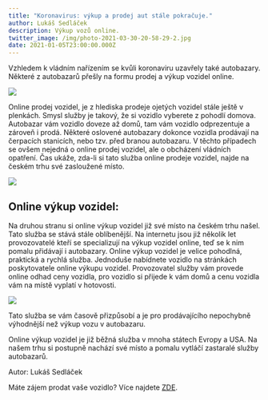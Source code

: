```yaml
---
title: "Koronavirus: výkup a prodej aut stále pokračuje."
author: Lukáš Sedláček
description: Výkup vozů online.
twitter_image: /img/photo-2021-03-30-20-58-29-2.jpg
date: 2021-01-05T23:00:00.000Z
---
```

Vzhledem k vládním nařízením se kvůli koronaviru uzavřely také autobazary. Některé z autobazarů přešly na formu prodej a výkup vozidel online. 

![](/blog/img/corona-covid-5379305_1920.jpg)

Online prodej vozidel, je z hlediska prodeje ojetých vozidel stále ještě v plenkách. Smysl služby je takový, že si vozidlo vyberete z pohodlí domova. Autobazar vám vozidlo doveze až domů, tam vám vozidlo odprezentuje a zároveň i prodá. Některé oslovené autobazary dokonce vozidla prodávají na čerpacích stanicích, nebo tzv. před branou autobazaru. V těchto případech se ovšem nejedná o online prodej vozidel, ale o obcházení vládních opatření. Čas ukáže, zda-li si tato služba online prodeje vozidel, najde na českém trhu své zasloužené místo. 

![](/blog/img/autohaus-2138927_1920.jpg)



## Online výkup vozidel:

Na druhou stranu si online výkup vozidel již své místo na českém trhu našel. Tato služba se stává stále oblíbenější. Na internetu jsou již několik let provozovatelé kteří se specializují na výkup vozidel online, teď se k nim pomalu přidávají i autobazary. Online výkup vozidel je velice pohodlná, praktická a rychlá služba. Jednoduše nabídnete vozidlo na stránkách poskytovatele online výkupu vozidel. Provozovatel služby vám provede online odhad ceny vozidla, pro vozidlo si přijede k vám domů a cenu vozidla vám na místě vyplatí v hotovosti.

![](/blog/img/e-business-4148211_1920.jpg)

Tato služba se vám časově přizpůsobí a je pro prodávajícího nepochybně výhodnější než výkup vozu v autobazaru. 

Online výkup vozidel je již běžná služba v mnoha státech Evropy a USA. Na našem trhu si postupně nachází své místo a pomalu vytláčí zastaralé služby autobazarů. 



Autor: Lukáš Sedláček

Máte zájem prodat vaše vozidlo? Více najdete  [ZDE](https://www.dobryvykup.cz/).

[](https://developer.github.com/v3/repos/statuses/#get-the-combined-status-for-a-specific-ref)